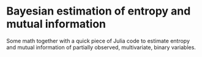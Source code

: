 # Bayesian estimation of entropy and mutual information

Some math together with a quick piece of Julia code to estimate entropy and mutual information of partially observed, multivariate, binary variables.